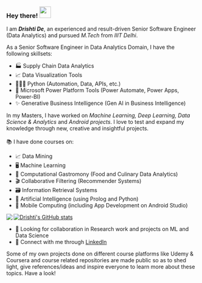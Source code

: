 ### Hey there! <img src="https://raw.githubusercontent.com/MartinHeinz/MartinHeinz/master/wave.gif" width="30px">

<!--
**drishti20075/drishti20075** is a ✨ _special_ ✨ repository because its `README.md` (this file) appears on your GitHub profile.

Here are some ideas to get you started:

- 🔭 I’m currently working on ...
- 🌱 I’m currently learning ...
- 👯 I’m looking to collaborate on ...
- 🤔 I’m looking for help with ...
- 💬 Ask me about ...
- 📫 How to reach me: ...
- 😄 Pronouns: ...
- ⚡ Fun fact: ...
-->

I am _**Drishti De**_, an experienced and result-driven Senior Software Engineer (Data Analytics) and pursued _M.Tech_ from _IIIT Delhi_. 

As a Senior Software Engineer in Data Analytics Domain, I have the following skillsets:
* 🏭 Supply Chain Data Analytics
* 📈 Data Visualization Tools
* 👨🏻‍💻 Python (Automation, Data, APIs, etc.)
* 📎 Microsoft Power Platform Tools (Power Automate, Power Apps, Power-BI)
* ✨ Generative Business Intelligence (Gen AI in Business Intelligence)

In my Masters, I have worked on _Machine Learning, Deep Learning, Data Science & Analytics_ and _Android projects_. I love to test and expand my knowledge through new, creative and insightful projects.<br><br>
📚 I have done courses on:
* 📈 Data Mining
* 🖥️ Machine Learning
* 🍲 Computational Gastromony (Food and Culinary Data Analytics)
* 🎬 Collaborative Filtering (Recommender Systems)
* 🗃️ Information Retrieval Systems
* 🤖 Artificial Intelligence (using Prolog and Python)
* 📱 Mobile Computing (including App Development on Android Studio)

<img align="left" src="https://github-readme-stats.vercel.app/api/top-langs/?username=dris-thinker98&langs_count=10&theme=vue" />

[![Drishti's GitHub stats](https://github-readme-stats.vercel.app/api?username=dris-thinker98&show_icons=true&count_private=True&theme=vue&hide=stars,prs,issues)](https://github.com/drishti20075/github-readme-stats)

- 🤝 Looking for collaboration in Research work and projects on ML and Data Science
- 🔗 Connect with me through [LinkedIn][1]

<!-- Icons -->
<!-- [1.2]: https://raw.githubusercontent.com/MartinHeinz/MartinHeinz/master/linkedin-3-16.png (LinkedIn icon without padding) -->

<!-- Links to your social media accounts -->
[1]: https://www.linkedin.com/in/drishti-de358/

Some of my own projects done on different course platforms like Udemy & Coursera and course related repositories are made public so as to shed light, give references/ideas and inspire everyone to learn more about these topics. Have a look!
